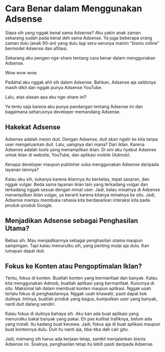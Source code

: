 # Cara Benar dalam Menggunakan Adsense

Siapa sih yang nggak kenal sama Adsense? Aku yakin anak zaman sekarang sudah pada kenal deh sama Adsense. Ya juga beberapa orang zaman dulu (anak 90-an) yang dulu lagi seru-serunya mainin "bisnis online" bermodel Adsense dan afiliasi.

Sekarang aku pengen nge-share tentang cara benar dalam menggunakan Adsense.

Wow wow wow.

Padahal aku nggak ahli sih dalam Adsense. Bahkan, Adsense aja saldonya masih dikit dan nggak punya Adsense YouTube.

Lalu, atas alasan apa aku nge-share ini?

Ya tentu saja karena aku punya pandangan tentang Adsense ini dan bagaimana seharusnya developer memandang Adsense.

## Hakekat Adsense

Adsense adalah mesin duit. Dengan Adsense, duit akan ngalir ke kita tanpa user mengeluarkan duit. Lalu, uangnya dari mana? Dari iklan. Karena Adsense adalah tools yang menampilkan iklan. Di sini aku nyebut Adsense untuk iklan di website, YouTube, dan aplikasi mobile (Admob).

Kenapa developer maupun publisher suka menggunakan Adsense daripada layanan lainnya?&#x20;

Kalau aku sih, sukanya karena iklannya itu berkelas, tepat sasaran, dan nggak vulgar. Beda sama layanan iklan lain yang terkadang vulgar dan terkadang nggak sesuai dengan minat user. Jadi, kalau misalnya di Adsense menampilkan iklan vulgar, ya berarti karena kitanya minatnya ke situ. Jadi, Adsense mampu membuka rahasia kita berdasarkan interaksi kita pada produk-produk Google.

## Menjadikan Adsense sebagai Penghasilan Utama?

Bebas sih. Mau menjadikannya sebagai penghasilan utama maupun sampingan. Tapi kalau menurutku sih, yang penting mulai aja dulu. Kan lumayan dapat duit.

## Fokus ke Konten atau Pengoptimalan Iklan?

Tentu, fokus di konten. Buatlah konten yang bermanfaat dan banyak. Kalau kita menggunakan Admob, buatlah aplikasi yang bermanfaat. Kuncinya di situ. Maksimal lah dalam membuat konten maupun aplikasi. Nggak usah terlalu fokus di penghasilannya. Nggak usah khawatir, pasti dapat kok duitnya. Intinya, buatlah produk yang bagus, kumpulkan user yang banyak, nanti duit datang sendiri.

Kalau fokus di duitnya bahaya sih. Aku kan ada buat aplikasi yang menurutku bakal banyak yang pakai. Eh pas kulihat trafiknya, belum ada yang install. Itu kadang buat kecewa. Jadi, fokus aja di buat aplikasi maupun buat kontennya dulu. Duit itu nanti aja, tiba-tiba dah cair gitu.

Jadi, memang sih harus ada kerjaan tetap, sambil menjalankan bisnis Adsense ini. Soalnya, penghasilan tetap itu lebih pasti daripada Adsense.
